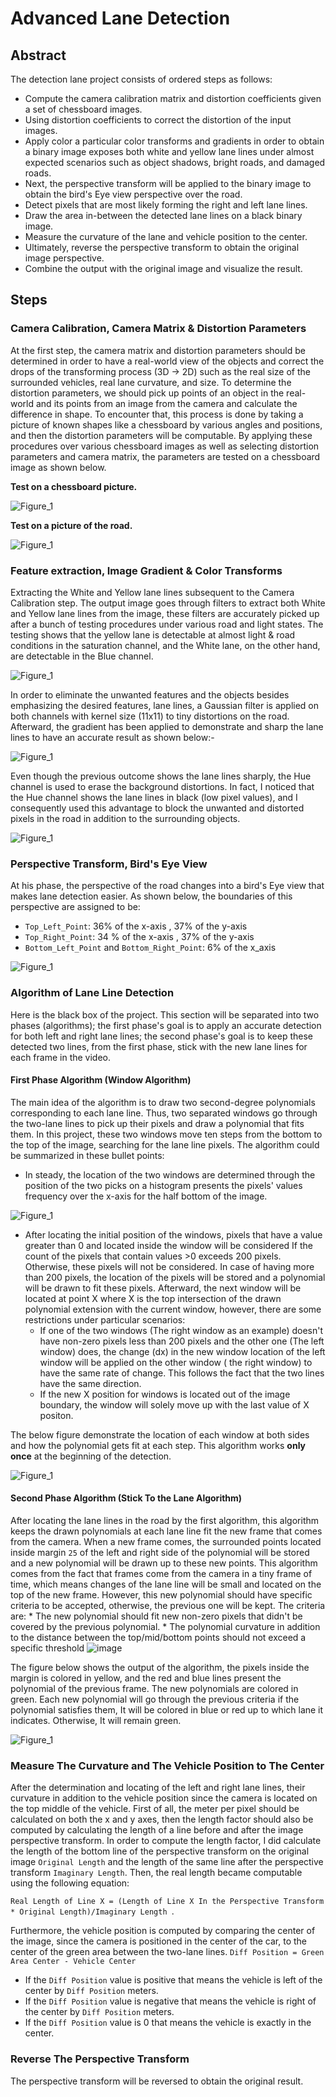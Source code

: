 # Advanced Lane Detection

## Abstract

The detection lane project consists of ordered steps as follows:

* Compute the camera calibration matrix and distortion coefficients given a set of chessboard images.
* Using distortion coefficients to correct the distortion of the input images.
* Apply color a particular color transforms and gradients in order to obtain a binary image exposes both white and yellow lane lines under almost expected scenarios such as object shadows, bright roads, and damaged roads.
* Next, the perspective transform will be applied to the binary image to obtain the bird's Eye view perspective over the road.
* Detect pixels that are most likely forming the right and left lane lines.
* Draw the area in-between the detected lane lines on a black binary image.
* Measure the curvature of the lane and vehicle position to the center.
* Ultimately, reverse the perspective transform to obtain the original image perspective.
* Combine the output with the original image and visualize the result.

## Steps

### Camera Calibration, Camera Matrix & Distortion Parameters

At the first step, the camera matrix and distortion parameters should be determined in order to have a real-world view of the objects and correct the drops of the transforming process (3D -> 2D) such as the real size of the surrounded vehicles, real lane curvature, and size. To determine the distortion parameters, we should pick up points of an object in the real-world and its points from an image from the camera and calculate the difference in shape.  To encounter that, this process is done by taking a picture of known shapes like a chessboard by various angles and positions, and then the distortion parameters will be computable. By applying these procedures over various chessboard images as well as selecting distortion parameters and camera matrix, the parameters are tested on a chessboard image as shown below.

**Test on a chessboard picture.**

![Figure_1](https://user-images.githubusercontent.com/20774864/102691443-45ef7700-4215-11eb-8e75-92ff6e25546e.png)

**Test on a picture of the road.**

![Figure_1](https://user-images.githubusercontent.com/20774864/102691911-9e744380-4218-11eb-8050-9ca7a872275c.png)

### Feature extraction, Image Gradient & Color Transforms

Extracting the White and Yellow lane lines subsequent to the Camera Calibration step. The output image goes through filters to extract both White and Yellow lane lines from the image, these filters are accurately picked up after a bunch of testing procedures under various road and light states. The testing shows that the yellow lane is detectable at almost light & road conditions in the saturation channel, and the White lane, on the other hand, are detectable in the Blue channel.


![Figure_1](https://user-images.githubusercontent.com/20774864/102692357-70dcc980-421b-11eb-94e4-d0ace407ef0b.png)

In order to eliminate the unwanted features and the objects besides emphasizing the desired features, lane lines, a Gaussian filter is applied on both channels with kernel size (11x11) to tiny distortions on the road. Afterward, the gradient has been applied to demonstrate and sharp the lane lines to have an accurate result as shown below:-


![Figure_1](https://user-images.githubusercontent.com/20774864/102692784-5526f280-421e-11eb-8dd2-b6984154e2ac.png)

Even though the previous outcome shows the lane lines sharply, the Hue channel is used to erase the background distortions. In fact, I noticed that the Hue channel shows the lane lines in black (low pixel values), and I consequently used this advantage to block the unwanted and distorted pixels in the road in addition to the surrounding objects.

![Figure_1](https://user-images.githubusercontent.com/20774864/102695639-4f86d800-4231-11eb-84ec-23780118cfd5.png)


### Perspective Transform, Bird's Eye View

At his phase, the perspective of the road changes into a bird's Eye view that makes lane detection easier. As shown below, the boundaries of this perspective are assigned to be:
* `Top_Left_Point`: 36% of the x-axis , 37% of the y-axis
* `Top_Right_Point`: 34 % of the x-axis , 37% of the y-axis
* `Bottom_Left_Point` and `Bottom_Right_Point`: 6% of the x_axis

![Figure_1](https://user-images.githubusercontent.com/20774864/102695948-6b8b7900-4233-11eb-9139-20dd0bb0a93f.png)

### Algorithm of Lane Line Detection

Here is the black box of the project. This section will be separated into two phases (algorithms); the first phase's goal is to apply an accurate detection for both left and right lane lines; the second phase's goal is to keep these detected two lines, from the first phase, stick with the new lane lines for each frame in the video.

#### First Phase Algorithm (Window Algorithm)

The main idea of the algorithm is to draw two second-degree polynomials corresponding to each lane line. Thus, two separated windows go through the two-lane lines to pick up their pixels and draw a polynomial that fits them. In this project, these two windows move ten steps from the bottom to the top of the image, searching for the lane line pixels. The algorithm could be summarized in these bullet points:

* In steady, the location of the two windows are determined through the position of the two picks on a histogram presents the pixels' values frequency over the x-axis for the half bottom of the image.

![Figure_1](https://user-images.githubusercontent.com/20774864/102696942-c96f8f00-423a-11eb-9dfd-d3220fd96cf9.png)

* After locating the initial position of the windows, pixels that have a value greater than 0 and located inside the window will be considered If the count of the pixels that contain values >0 exceeds 200 pixels. Otherwise, these pixels will not be considered. In case of having more than 200 pixels, the location of the pixels will be stored and a polynomial will be drawn to fit these pixels. Afterward, the next window will be located at point X where X is the top intersection of the drawn polynomial extension with the current window, however, there are some restrictions under particular scenarios:
    * If one of the two windows (The right window as an example) doesn't have non-zero pixels less than 200 pixels and the other one (The left window) does, the change (dx) in the new window location of the left window will be applied on the other window ( the right window) to have the same rate of change. This follows the fact that the two lines have the same direction. 
    * If the new X position for windows is located out of the image boundary, the window will solely move up with the last value of X positon.

The below figure demonstrate the location of each window at both sides and how the polynomial gets fit at each step. This algorithm works **only once** at the beginning of the detection.

![Figure_1](https://user-images.githubusercontent.com/20774864/102696701-c96e8f80-4238-11eb-9945-7fe331ed9b28.png)

#### Second Phase Algorithm (Stick To the Lane Algorithm)

After locating the lane lines in the road by the first algorithm, this algorithm keeps the drawn polynomials at each lane line fit the new frame that comes from the camera.  When a new frame comes, the surrounded points located inside margin `25` of the left and right side of the polynomial will be stored and a new polynomial will be drawn up to these new points. This algorithm comes from the fact that frames come from the camera in a tiny frame of time, which means changes of the lane line will be small and located on the top of the new frame. However, this new polynomial should have specific criteria to be accepted, otherwise, the previous one will be kept. The criteria are:
    * The new polynomial should fit new non-zero pixels that didn't be covered by the previous polynomial.
    * The polynomial curvature in addition to the distance between the top/mid/bottom points should not exceed a specific threshold
    ![image](https://user-images.githubusercontent.com/20774864/102698101-8f56bb00-4243-11eb-94f4-45b013275b98.png)

The figure below shows the output of the algorithm, the pixels inside the margin is colored in yellow, and the red and blue lines present the polynomial of the previous frame. The new polynomials are colored in green. Each new polynomial will go through the previous criteria if the polynomial satisfies them, It will be colored in blue or red up to which lane it indicates. Otherwise, It will remain green. 

![Figure_1](https://user-images.githubusercontent.com/20774864/102698246-ac3fbe00-4244-11eb-9ae5-3518ae6d7ce9.png)

### Measure The Curvature and The Vehicle Position to The Center

After the determination and locating of the left and right lane lines, their curvature in addition to the vehicle position since the camera is located on the top middle of the vehicle. First of all, the meter per pixel should be calculated on both the x and y axes, then the length factor should also be computed by calculating the length of a line before and after the image perspective transform. In order to compute the length factor, I did calculate the length of the bottom line of the perspective transform on the original image `Original Length` and the length of the same line after the perspective transform `Imaginary Length`. Then, the real length became computable using the following equation: 

`Real Length of Line X = (Length of Line X In the Perspective Transform * Original Length)/Imaginary Length `.

Furthermore, the vehicle position is computed by comparing the center of the image, since the camera is positioned in the center of the car, to the center of the green area between the two-lane lines. 
`Diff Position = Green Area Center - Vehicle Center`
* If the `Diff Position` value is positive that means the vehicle is left of the center by `Diff Position` meters.
* If the `Diff Position` value is negative that means the vehicle is right of the center by `Diff Position` meters.
* If the `Diff Position` value is 0 that means the vehicle is exactly in the center.

### Reverse The Perspective Transform

The perspective transform will be reversed to obtain the original result.
